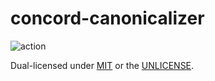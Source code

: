 # concord-canonicalizer


![action](https://github.com/liber-organiza-cao/concord-canonicalizer/actions/workflows/build.yaml/badge.svg)

Dual-licensed under [MIT](../LICENSE-MIT) or the [UNLICENSE](../UNLICENSE).